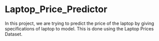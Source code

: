 # Laptop_Price_Predictor
In this project, we are trying to predict the price of the laptop by giving specifications of laptop to model. This is done using the Laptop Prices Dataset.
